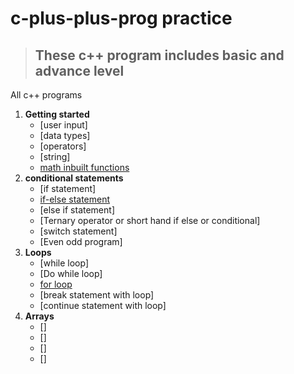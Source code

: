 # c-plus-plus-prog practice
> ## These c++ program includes basic and advance level
All c++ programs 
1. **Getting started**
   - [user input]
   - [data types]
   - [operators]
   - [string]
   - [math inbuilt functions](https://github.com/ErAnirudha/c-plus-plus-prog/blob/main/cmath_functions.cpp)
2. **conditional statements**
   - [if statement]
   - [if-else statement](https://github.com/ErAnirudha/c-plus-plus-prog/blob/main/IdentifyGreaterNumber.cpp)
   - [else if statement]
   - [Ternary operator or short hand if else or conditional]
   - [switch statement]
   - [Even odd program]
3. **Loops**
   - [while loop]
   - [Do while loop]
   - [for loop](https://github.com/ErAnirudha/c-plus-plus-prog/blob/main/MulTable.cpp)
   - [break statement with loop]
   - [continue statement with loop] 
4. **Arrays**
   - []
   - []
   - []
   - []
 
 
 
 
